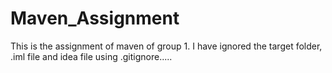 #  Maven_Assignment
This is the assignment of maven of group 1. I have ignored the target folder, .iml file and idea file using .gitignore.....
